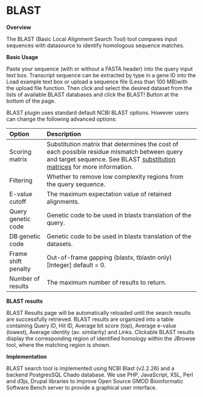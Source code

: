 # BLAST

**Overview**

The BLAST \(Basic Local Alignment Search Tool\) tool compares input sequences with datasource to identify homologous sequence matches.

**Basic Usage**

Paste your sequence \(with or without a FASTA header\) into the query input text box. Transcript sequence can be extracted by type in a gene ID into the Load example text box or upload a sequence file \(Less than 100 MB\)with the upload file function. Then click and select the desired dataset from the lists of available BLAST databases and click the BLAST! Button at the bottom of the page.

BLAST plugin uses standard default NCBI BLAST options. However users can change the following advanced options:

| **Option**         | **Description** |
| :--- | :--- |
| Scoring matrix | Substitution matrix that determines the cost of each possible residue mismatch between query and target sequence. See BLAST [substitution matrices](http://www.ncbi.nlm.nih.gov/blast/html/sub_matrix.html) for more information. |
| Filtering | Whether to remove low complexity regions from the query sequence. |
| E-value cutoff | The maximum expectation value of retained alignments. |
| Query genetic code | Genetic code to be used in blastx translation of the query. |
| DB genetic code | Genetic code to be used in blastx translation of the datasets. |
| Frame shift penalty | Out-of-frame gapping \(blastx, tblastn only\) \[Integer\] default = 0. |
| Number of results | The maximum number of results to return. |

  
**BLAST results**

BLAST Results page will be automatically reloaded until the search results are successfully retrieved. BLAST results are organized into a table containing Query ID, Hit ID, Average bit score \(top\), Average e-value \(lowest\), Average identity \(av. similarity\) and Links. Clickable BLAST results display the corresponding region of identified homology within the JBrowse tool, where the matching region is shown.

**Implementation**

BLAST search tool is implemented using NCBI Blast \(v2.2.26\) and a backend PostgresSQL Chado database. We use PHP, JavaScript, XSL, Perl and d3js, Drupal libraries to improve Open Source GMOD Bioinformatic Software Bench server to provide a graphical user interface.

